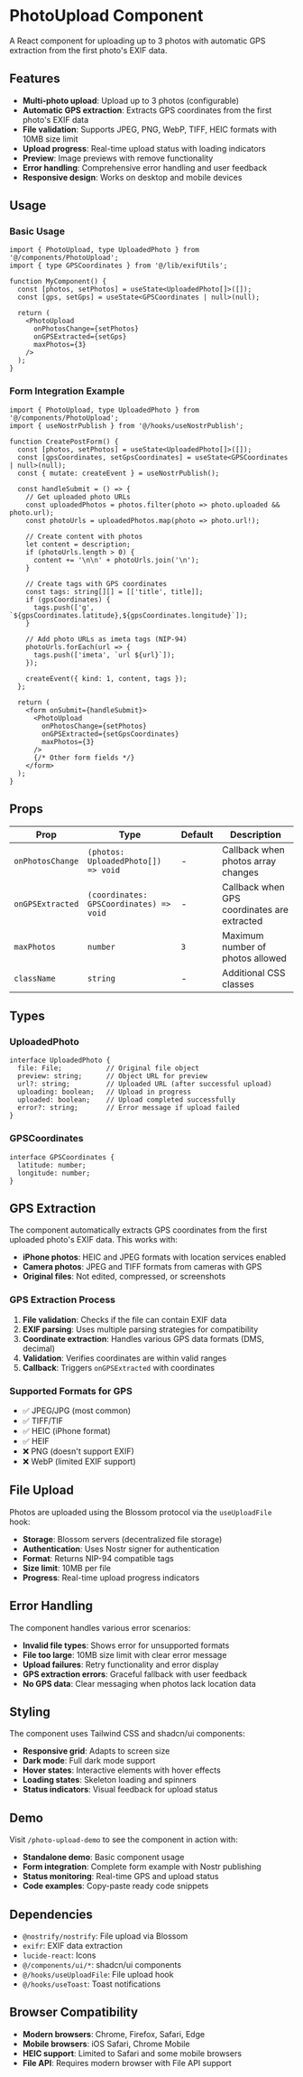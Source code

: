 # PhotoUpload Component

A React component for uploading up to 3 photos with automatic GPS extraction from the first photo's EXIF data.

## Features

- **Multi-photo upload**: Upload up to 3 photos (configurable)
- **Automatic GPS extraction**: Extracts GPS coordinates from the first photo's EXIF data
- **File validation**: Supports JPEG, PNG, WebP, TIFF, HEIC formats with 10MB size limit
- **Upload progress**: Real-time upload status with loading indicators
- **Preview**: Image previews with remove functionality
- **Error handling**: Comprehensive error handling and user feedback
- **Responsive design**: Works on desktop and mobile devices

## Usage

### Basic Usage

```tsx
import { PhotoUpload, type UploadedPhoto } from '@/components/PhotoUpload';
import { type GPSCoordinates } from '@/lib/exifUtils';

function MyComponent() {
  const [photos, setPhotos] = useState<UploadedPhoto[]>([]);
  const [gps, setGps] = useState<GPSCoordinates | null>(null);

  return (
    <PhotoUpload
      onPhotosChange={setPhotos}
      onGPSExtracted={setGps}
      maxPhotos={3}
    />
  );
}
```

### Form Integration Example

```tsx
import { PhotoUpload, type UploadedPhoto } from '@/components/PhotoUpload';
import { useNostrPublish } from '@/hooks/useNostrPublish';

function CreatePostForm() {
  const [photos, setPhotos] = useState<UploadedPhoto[]>([]);
  const [gpsCoordinates, setGpsCoordinates] = useState<GPSCoordinates | null>(null);
  const { mutate: createEvent } = useNostrPublish();

  const handleSubmit = () => {
    // Get uploaded photo URLs
    const uploadedPhotos = photos.filter(photo => photo.uploaded && photo.url);
    const photoUrls = uploadedPhotos.map(photo => photo.url!);

    // Create content with photos
    let content = description;
    if (photoUrls.length > 0) {
      content += '\n\n' + photoUrls.join('\n');
    }

    // Create tags with GPS coordinates
    const tags: string[][] = [['title', title]];
    if (gpsCoordinates) {
      tags.push(['g', `${gpsCoordinates.latitude},${gpsCoordinates.longitude}`]);
    }

    // Add photo URLs as imeta tags (NIP-94)
    photoUrls.forEach(url => {
      tags.push(['imeta', `url ${url}`]);
    });

    createEvent({ kind: 1, content, tags });
  };

  return (
    <form onSubmit={handleSubmit}>
      <PhotoUpload
        onPhotosChange={setPhotos}
        onGPSExtracted={setGpsCoordinates}
        maxPhotos={3}
      />
      {/* Other form fields */}
    </form>
  );
}
```

## Props

| Prop | Type | Default | Description |
|------|------|---------|-------------|
| `onPhotosChange` | `(photos: UploadedPhoto[]) => void` | - | Callback when photos array changes |
| `onGPSExtracted` | `(coordinates: GPSCoordinates) => void` | - | Callback when GPS coordinates are extracted |
| `maxPhotos` | `number` | `3` | Maximum number of photos allowed |
| `className` | `string` | - | Additional CSS classes |

## Types

### UploadedPhoto

```tsx
interface UploadedPhoto {
  file: File;           // Original file object
  preview: string;      // Object URL for preview
  url?: string;         // Uploaded URL (after successful upload)
  uploading: boolean;   // Upload in progress
  uploaded: boolean;    // Upload completed successfully
  error?: string;       // Error message if upload failed
}
```

### GPSCoordinates

```tsx
interface GPSCoordinates {
  latitude: number;
  longitude: number;
}
```

## GPS Extraction

The component automatically extracts GPS coordinates from the first uploaded photo's EXIF data. This works with:

- **iPhone photos**: HEIC and JPEG formats with location services enabled
- **Camera photos**: JPEG and TIFF formats from cameras with GPS
- **Original files**: Not edited, compressed, or screenshots

### GPS Extraction Process

1. **File validation**: Checks if the file can contain EXIF data
2. **EXIF parsing**: Uses multiple parsing strategies for compatibility
3. **Coordinate extraction**: Handles various GPS data formats (DMS, decimal)
4. **Validation**: Verifies coordinates are within valid ranges
5. **Callback**: Triggers `onGPSExtracted` with coordinates

### Supported Formats for GPS

- ✅ JPEG/JPG (most common)
- ✅ TIFF/TIF
- ✅ HEIC (iPhone format)
- ✅ HEIF
- ❌ PNG (doesn't support EXIF)
- ❌ WebP (limited EXIF support)

## File Upload

Photos are uploaded using the Blossom protocol via the `useUploadFile` hook:

- **Storage**: Blossom servers (decentralized file storage)
- **Authentication**: Uses Nostr signer for authentication
- **Format**: Returns NIP-94 compatible tags
- **Size limit**: 10MB per file
- **Progress**: Real-time upload progress indicators

## Error Handling

The component handles various error scenarios:

- **Invalid file types**: Shows error for unsupported formats
- **File too large**: 10MB size limit with clear error message
- **Upload failures**: Retry functionality and error display
- **GPS extraction errors**: Graceful fallback with user feedback
- **No GPS data**: Clear messaging when photos lack location data

## Styling

The component uses Tailwind CSS and shadcn/ui components:

- **Responsive grid**: Adapts to screen size
- **Dark mode**: Full dark mode support
- **Hover states**: Interactive elements with hover effects
- **Loading states**: Skeleton loading and spinners
- **Status indicators**: Visual feedback for upload status

## Demo

Visit `/photo-upload-demo` to see the component in action with:

- **Standalone demo**: Basic component usage
- **Form integration**: Complete form example with Nostr publishing
- **Status monitoring**: Real-time GPS and upload status
- **Code examples**: Copy-paste ready code snippets

## Dependencies

- `@nostrify/nostrify`: File upload via Blossom
- `exifr`: EXIF data extraction
- `lucide-react`: Icons
- `@/components/ui/*`: shadcn/ui components
- `@/hooks/useUploadFile`: File upload hook
- `@/hooks/useToast`: Toast notifications

## Browser Compatibility

- **Modern browsers**: Chrome, Firefox, Safari, Edge
- **Mobile browsers**: iOS Safari, Chrome Mobile
- **HEIC support**: Limited to Safari and some mobile browsers
- **File API**: Requires modern browser with File API support
